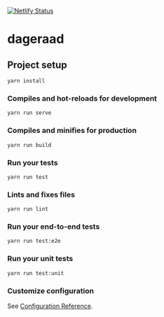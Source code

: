 [![Netlify Status](https://api.netlify.com/api/v1/badges/34c1a1f7-0da4-4924-85e4-d9beb7031952/deploy-status)](https://app.netlify.com/sites/dageraad/deploys)

# dageraad

## Project setup
```
yarn install
```

### Compiles and hot-reloads for development
```
yarn run serve
```

### Compiles and minifies for production
```
yarn run build
```

### Run your tests
```
yarn run test
```

### Lints and fixes files
```
yarn run lint
```

### Run your end-to-end tests
```
yarn run test:e2e
```

### Run your unit tests
```
yarn run test:unit
```

### Customize configuration
See [Configuration Reference](https://cli.vuejs.org/config/).
